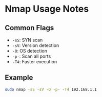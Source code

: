 # Nmap Usage Notes

## Common Flags

- `-sS`: SYN scan
- `-sV`: Version detection
- `-O`: OS detection
- `-p-`: Scan all ports
- `-T4`: Faster execution

## Example

```bash
sudo nmap -sS -sV -O -p- -T4 192.168.1.1
```
